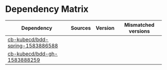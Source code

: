 # Dependency Matrix

Dependency | Sources | Version | Mismatched versions
---------- | ------- | ------- | -------------------
[cb-kubecd/bdd-spring-1583886588](https://github.com/cb-kubecd/bdd-spring-1583886588.git) |  | []() | 
[cb-kubecd/bdd-gh-1583888259](https://github.com/cb-kubecd/bdd-gh-1583888259.git) |  | []() | 
